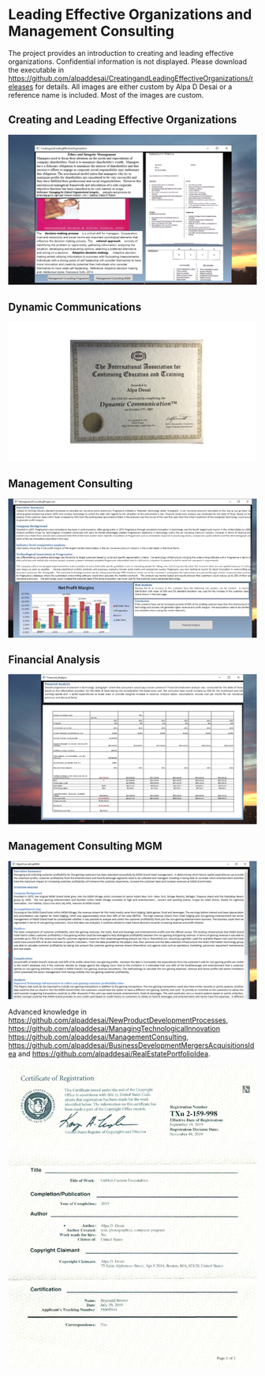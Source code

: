 #  Leading Effective Organizations and Management Consulting

The project provides an introduction to creating and leading effective organizations. Confidential information is not displayed. Please download the executable in https://github.com/alpaddesai/CreatingandLeadingEffectiveOrganizations/releases for details. All images are either custom by Alpa D Desai or a reference name is included. Most of the images are custom. 

## Creating and Leading Effective Organizations
![image](Ethics.png)

## Dynamic Communications
![image](DynamicCommunicationsI.jpg)

## Management Consulting
![image](mgmtconsultingprogressive.png)

## Financial Analysis
![image](FinancialAnalysis.png)

## Management Consulting MGM
![image](mgmtconsultingMGM.png)

Advanced knowledge in https://github.com/alpaddesai/NewProductDevelopmentProcesses,  https://github.com/alpaddesai/ManagingTechnologicalInnovation 
https://github.com/alpaddesai/ManagementConsulting, https://github.com/alpaddesai/BusinessDevelopmentMergersAcquisitionsIdea and https://github.com/alpaddesai/RealEstatePortfolioIdea.

![image](USCopyrightCertificateofRegistration.png)
